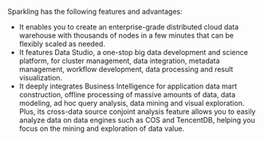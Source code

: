 [//]: # (chinagitpath:XXXXX)

Sparkling has the following features and advantages:
- It enables you to create an enterprise-grade distributed cloud data warehouse with thousands of nodes in a few minutes that can be flexibly scaled as needed.
- It features Data Studio, a one-stop big data development and science platform, for cluster management, data integration, metadata management, workflow development, data processing and result visualization.
- It deeply integrates Business Intelligence for application data mart construction, offline processing of massive amounts of data, data modeling, ad hoc query analysis, data mining and visual exploration. Plus, its cross-data source conjoint analysis feature allows you to easily analyze data on data engines such as COS and TencentDB, helping you focus on the mining and exploration of data value.


